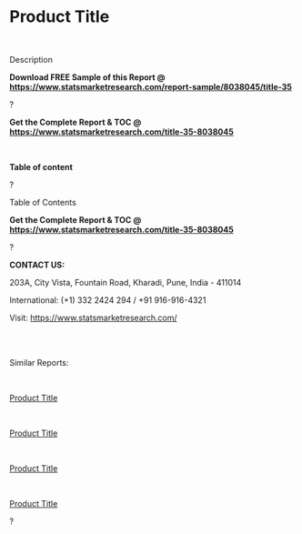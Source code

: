 <h1>Product Title</h1><br/><p>Description</p>
 
 
 
 <div><b>Download FREE Sample of this Report @ <a href="https://www.statsmarketresearch.com/download-free-sample/8038045/title-35">https://www.statsmarketresearch.com/report-sample/8038045/title-35</a></b></div>
 
 
 
 <p>? </p>
 
 
 
 <div><b>Get the Complete Report & TOC @ <a href="https://www.statsmarketresearch.com/title-35-8038045">https://www.statsmarketresearch.com/title-35-8038045</a></b></div>
 
 
 
 <p><br />
 
 <b>Table of content</b></p>
 
 
 
 <p>? </p>
 
 
 
 <p>Table of Contents</p>
 
 
 
 <div><b>Get the Complete Report & TOC @ <a href="https://www.statsmarketresearch.com/title-35-8038045">https://www.statsmarketresearch.com/title-35-8038045</a></b></div>
 
 
 
 <p>? </p>
 
 
 
 <p><b>CONTACT US:</b><br />
 
 203A, City Vista, Fountain Road, Kharadi, Pune, India - 411014<br />
 
 International: (+1) 332 2424 294 / +91 916-916-4321<br />
 
 Visit: <a href="https://www.statsmarketresearch.com/">https://www.statsmarketresearch.com/</a><br />
 
 <br />
 
 <br />
 
 Similar Reports:<br />
 
 <br />
 
 <a href="https://www.statsmarketresearch.com/title-343-8038849">Product Title</a><br />
 
 <br />
 
 <a href="https://www.statsmarketresearch.com/title-427-8038648">Product Title</a><br />
 
 <br />
 
 <a href="https://www.statsmarketresearch.com/title-489-8038447">Product Title</a><br />
 
 <br />
 
 <a href="https://www.statsmarketresearch.com/title-843-8038246">Product Title</a><br />
 
 ? </p>